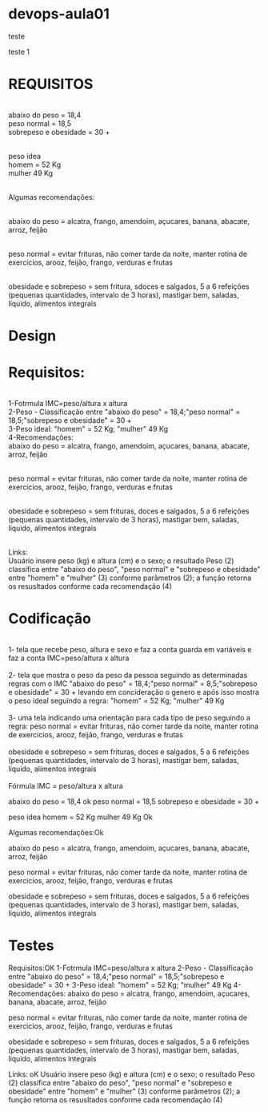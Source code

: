# devops-aula01

teste 

teste 1

# REQUISITOS
<br>abaixo do peso = 18,4
<br>peso normal = 18,5
<br>sobrepeso e obesidade = 30 +

<br>peso idea
<br>homem = 52 Kg
<br>mulher  49 Kg

<br>Algumas recomendações:

<br>abaixo do peso = alcatra, frango, amendoim, açucares, banana, abacate, arroz, feijão

<br>peso normal = evitar frituras, não comer tarde da noite, manter rotina de exercicios, arooz, feijão, frango, verduras e frutas

<br>obesidade e sobrepeso = sem fritura, sdoces e salgados, 5 a 6 refeições (pequenas quantidades, intervalo de 3 horas), mastigar bem, saladas, líquido, alimentos integrais

# Design


# Requisitos:
<br>1-Fotrmula IMC=peso/altura x altura
<br>2-Peso - Classificação entre "abaixo do peso" = 18,4;"peso normal" = 18,5;"sobrepeso e obesidade" = 30 +
<br>3-Peso ideal: "homem" = 52 Kg; "mulher"  49 Kg
<br>4-Recomendações: 
<br>abaixo do peso = alcatra, frango, amendoim, açucares, banana, abacate, arroz, feijão

<br>peso normal = evitar frituras, não comer tarde da noite, manter rotina de exercicios, arooz, feijão, frango, verduras e frutas

<br>obesidade e sobrepeso = sem frituras, doces e salgados, 5 a 6 refeições (pequenas quantidades, intervalo de 3 horas), mastigar bem, saladas, líquido, alimentos integrais

<br>Links:
<br>Usuário insere peso (kg) e altura (cm) e o sexo; o resultado Peso (2) classifica entre "abaixo do peso", "peso normal" e "sobrepeso e obesidade" entre "homem" e "mulher" (3) conforme parâmetros (2); a função retorna os resusltados conforme cada recomendação (4)
<br>
# Codificação
<br>1- tela que recebe peso, altura e sexo e faz a conta guarda em variáveis e faz a conta IMC=peso/altura x altura
<br>
<br>2- tela que mostra o peso da peso da pessoa seguindo as determinadas regras com o IMC "abaixo do peso" = 18,4;"peso normal" = 8,5;"sobrepeso e obesidade" = 30 + levando em concideração o genero e após isso mostra o peso ideal seguindo a regra: "homem" = 52 Kg; "mulher"  49 Kg
<br>
<br>3- uma tela indicando uma orientação para cada tipo de peso seguindo a regra: peso normal = evitar frituras, não comer tarde da noite, manter rotina de exercicios, arooz, feijão, frango, verduras e frutas
<br>
<br>obesidade e sobrepeso = sem frituras, doces e salgados, 5 a 6 refeições (pequenas quantidades, intervalo de 3 horas), mastigar bem, saladas, líquido, alimentos integrais
<br>
<br>Fórmula IMC = peso/altura x altura

abaixo do peso = 18,4  ok
peso normal = 18,5 
sobrepeso e obesidade = 30 +

peso idea
homem = 52 Kg
mulher  49 Kg Ok

Algumas recomendações:Ok

abaixo do peso = alcatra, frango, amendoim, açucares, banana, abacate, arroz, feijão

peso normal = evitar frituras, não comer tarde da noite, manter rotina de exercicios, arooz, feijão, frango, verduras e frutas

obesidade e sobrepeso = sem frituras, doces e salgados, 5 a 6 refeições (pequenas quantidades, intervalo de 3 horas), mastigar bem, saladas, líquido, alimentos integrais
# Testes
Requisitos:OK
1-Fotrmula IMC=peso/altura x altura
2-Peso - Classificação entre "abaixo do peso" = 18,4;"peso normal" = 18,5;"sobrepeso e obesidade" = 30 +
3-Peso ideal: "homem" = 52 Kg; "mulher"  49 Kg
4-Recomendações: 
abaixo do peso = alcatra, frango, amendoim, açucares, banana, abacate, arroz, feijão

peso normal = evitar frituras, não comer tarde da noite, manter rotina de exercicios, arooz, feijão, frango, verduras e frutas

obesidade e sobrepeso = sem frituras, doces e salgados, 5 a 6 refeições (pequenas quantidades, intervalo de 3 horas), mastigar bem, saladas, líquido, alimentos integrais

Links: oK
Usuário insere peso (kg) e altura (cm) e o sexo; o resultado Peso (2) classifica entre "abaixo do peso", "peso normal" e "sobrepeso e obesidade" entre "homem" e "mulher" (3) conforme parâmetros (2); a função retorna os resusltados conforme cada recomendação (4)

